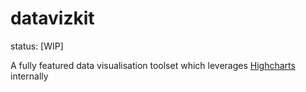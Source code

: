 # datavizkit

status: [WIP]

A fully featured data visualisation toolset which leverages [Highcharts](http://www.highcharts.com/) internally

